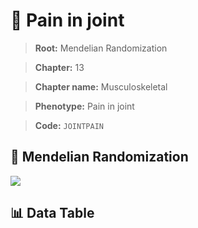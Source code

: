 # 🧪 Pain in joint

> **Root:** Mendelian Randomization

> **Chapter:** 13  

> **Chapter name:** Musculoskeletal

> **Phenotype:** Pain in joint  

> **Code:** `JOINTPAIN`

## 🧬 Mendelian Randomization  

<img src="/MR/Figures/Forward/JOINTPAIN.png"/>

## 📊 Data Table

<CsvTableMRF src="/public/MR/Data/Forward/JOINTPAIN.csv"/>

